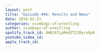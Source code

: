 ```yaml
---
layout: post
title: "Episode #46: Results and News"
date: 2019-02-23
categories: scumbags-of-wrestling
author: scumbags-of-wrestling
spotify_track_id: 0HNJATLpMeHZT2JByre8p0
youtube_video_id: 
apple_track_id: 
---
```

